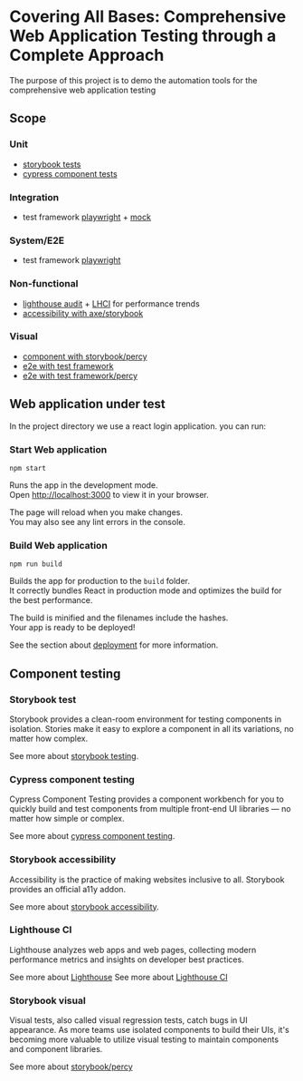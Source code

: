 # Covering All Bases: Comprehensive Web Application Testing through a Complete Approach

The purpose of this project is to demo the automation tools for the comprehensive web application testing

## Scope

### Unit

- [storybook tests](https://storybook.js.org/docs/react/writing-tests/interaction-testing)
- [cypress component tests](https://docs.cypress.io/guides/component-testing/overview)

### Integration

- test framework [playwright](https://playwright.dev/docs/intro) + [mock](https://www.mocks-server.org/docs/overview/)

### System/E2E

- test framework [playwright](https://playwright.dev/docs/intro)

### Non-functional

- [lighthouse audit](https://github.com/GoogleChrome/lighthouse-ci) + [LHCI](https://github.com/GoogleChrome/lighthouse-ci/blob/main/docs/server.md) for performance trends
- [accessibility with axe/storybook](https://storybook.js.org/docs/react/writing-tests/accessibility-testing)

### Visual

- [component with storybook/percy](https://docs.percy.io/docs/storybook)
- [e2e with test framework](https://playwright.dev/docs/test-snapshots)
- [e2e with test framework/percy](https://docs.percy.io/docs/playwright)

## Web application under test

In the project directory we use a react login application. you can run:

### Start Web application

```shell
npm start
```

Runs the app in the development mode.\
Open [http://localhost:3000](http://localhost:3000) to view it in your browser.

The page will reload when you make changes.\
You may also see any lint errors in the console.

### Build Web application

```shell
npm run build
```

Builds the app for production to the `build` folder.\
It correctly bundles React in production mode and optimizes the build for the best performance.

The build is minified and the filenames include the hashes.\
Your app is ready to be deployed!

See the section about [deployment](https://facebook.github.io/create-react-app/docs/deployment) for more information.

## Component testing

### Storybook test

Storybook provides a clean-room environment for testing components in isolation. Stories make it easy to explore a component in all its variations, no matter how complex.

See more about [storybook testing](https://storybook.js.org/docs/react/writing-tests/interaction-testing).

### Cypress component testing

Cypress Component Testing provides a component workbench for you to quickly build and test components from multiple front-end UI libraries — no matter how simple or complex.

See more about [cypress component testing](https://docs.cypress.io/guides/component-testing/overview).

### Storybook accessibility

Accessibility is the practice of making websites inclusive to all. Storybook provides an official a11y addon.

See more about [storybook accessibility](https://storybook.js.org/docs/react/writing-tests/accessibility-testing).

### Lighthouse CI

Lighthouse analyzes web apps and web pages, collecting modern performance metrics and insights on developer best practices.

See more about [Lighthouse](https://github.com/GoogleChrome/lighthouse)
See more about [Lighthouse CI](https://github.com/GoogleChrome/lighthouse-ci)

### Storybook visual

Visual tests, also called visual regression tests, catch bugs in UI appearance. As more teams use isolated components to build their UIs, it's becoming more valuable to utilize visual testing to maintain components and component libraries.

See more about [storybook/percy](https://docs.percy.io/docs/storybook)
